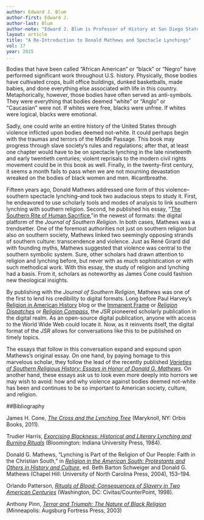 ```yaml
---
author: Edward J. Blum
author-first: Edward J.
author-last: Blum
author-note: "Edward J. Blum is Professor of History at San Diego State University."
layout: article
title: "A Re-Introduction to Donald Mathews and Spectacle Lynchings"
vol: 17
year: 2015
...
```


Bodies that have been called “African American” or “black” or “Negro” have performed significant work throughout U.S. history. Physically, those bodies have cultivated crops, built office buildings, dunked basketballs, made babies, and done everything else associated with life in this country. Metaphorically, however, those bodies have often served as anti-symbols. They were everything that bodies deemed “white” or “Anglo” or “Caucasian” were not. If whites were free, blacks were unfree. If whites were logical, blacks were emotional.

Sadly, one could write an entire history of the United States through violence inflicted upon bodies deemed not-white. It could perhaps begin with the traumas and terrors of the Middle Passage. This book may progress through slave society’s rules and regulations; after that, at least one chapter would have to be on spectacle lynching in the late nineteenth and early twentieth centuries; violent reprisals to the modern civil rights movement could be in this book as well. Finally, in the twenty-first century, it seems a month fails to pass when we are not mourning devastation wreaked on the bodies of black women and men. #icantbreathe.

Fifteen years ago, Donald Mathews addressed one form of this violence–southern spectacle lynching–and took two audacious steps to study it. First, he endeavored to use scholarly tools and modes of analysis to link southern lynching with southern religion. Second, he published his essay, "[The Southern Rite of Human Sacrifice](http://jsr.fsu.edu/mathews.htm),"in the newest of formats: the digital platform of the *Journal of Southern Religion*. In both cases, Mathews was a trendsetter. One of the foremost authorities not just on southern religion but also on southern society, Mathews linked two seemingly opposing strands of southern culture: transcendence and violence. Just as René Girard did with founding myths, Mathews suggested that violence was central to the southern symbolic system. Sure, other scholars had drawn attention to religion and lynching before, but never with as much sophistication or with such methodical work. With this essay, the study of religion and lynching had a basis. From it, scholars as noteworthy as James Cone could fashion new theological insights.  

By publishing with the *Journal of Southern Religion*, Mathews was one of the first to lend his credibility to digital formats. Long before Paul Harvey’s [Religion in American History](http://usreligion.blogspot.com/) blog or the [Immanent Frame](http://blogs.ssrc.org/tif/) or [*Religion Dispatches*](http://religiondispatches.org/) or [*Religion Compass*](http://religion-compass.com/), the *JSR* pioneered scholarly publication in the digital realm. As an open-source digital publication, anyone with access to the World Wide Web could locate it. Now, as it reinvents itself, the digital format of the *JSR* allows for conversations like this to be published on timely topics.

The essays that follow in this conversation expand and expound upon Mathews’s original essay. On one hand, by paying homage to this marvelous scholar, they follow the lead of the recently published [*Varieties of Southern Religious History: Essays in Honor of Donald G. Mathews*](http://www.sc.edu/uscpress/books/2015/7488.html). On another hand, these essays ask us to look even more deeply into horrors we may wish to avoid: how and why violence against bodies deemed not-white has been and continues to be so important to American society, culture, and religion.


##Bibliography

James H. Cone, [*The Cross and the Lynching Tree*](http://www.orbisbooks.com/the-cross-and-the-lynching-tree.html) (Maryknoll, NY: Orbis Books, 2011).

Trudier Harris, [*Exorcising Blackness: Historical and Literary Lynching and Burning Rituals*](http://www.iupress.indiana.edu/product_info.php?products_id=20193) (Bloomington: Indiana University Press, 1984).

Donald G. Mathews, “Lynching is Part of the Religion of Our People: Faith in the Christian South,” in [*Religion in the American South: Protestants and Others in History and Culture*](http://www.uncpress.unc.edu/browse/book_detail?title_id=1136), ed. Beth Barton Schweiger and Donald G. Mathews (Chapel Hill: University of North Carolina Press, 2004), 153–194.

Orlando Patterson, [*Rituals of Blood: Consequences of Slavery in Two American Centuries*](http://www.basicbooks.com/full-details?isbn=9781582430393) (Washington, DC: Civitas/CounterPoint, 1998).

Anthony Pinn, [*Terror and Triumph: The Nature of Black Religion*](http://store.augsburgfortress.org/store/product/2560/Terror-and-Triumph-The-Nature-of-Black-Religion?c=285662) (Minneapolis: Augsburg Fortress Press, 2003)
